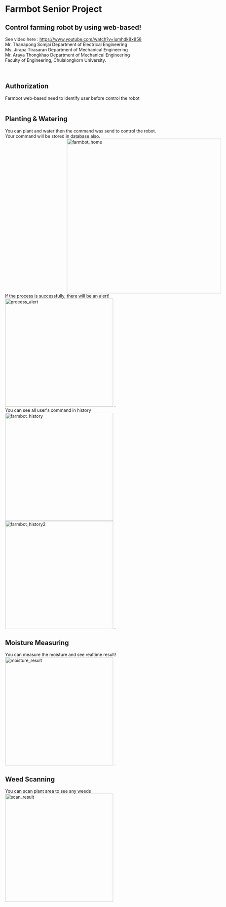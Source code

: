 # Farmbot Senior Project
## Control farming robot by using web-based!
See video here : https://www.youtube.com/watch?v=Iumhdk8x858 <br />
Mr. Thanapong Somjai Department of Electrical Engineering<br />
Ms. Jirapa Tirasaran Department of Mechanical Engineering<br />
Mr. Araya Thongkhao Department of Mechanical Engineering<br />
Faculty of Engineering, Chulalongkorn University.<br />
<br />
<br />
## Authorization
Farmbot web-based need to identify user before control the robot<br />
<br />
## Planting & Watering
You can plant and water then the command was send to control the robot.<br />
Your command will be stored in database also.<br />
<img src="/public/img/farmbot_home.png" alt="farmbot_home" style="margin-left:200px;" width="500"/>
<br />
If the process is successfully, there will be an alert!<br />
<img src="/public/img/process_alert.jpg" alt="process_alert" justify-content="center" width="350"/>
.<br />
You can see all user's command in history<br />
<img src="/public/img/farmbot_history.jpg" alt="farmbot_history" justify-content="center" width="350"/>
<img src="/public/img/farmbot_history2.jpg" alt="farmbot_history2" justify-content="center" width="350"/>
.<br />
## Moisture Measuring
You can measure the moisture and see realtime result!<br />
<img src="/public/img/moisture_result.jpg" alt="moisture_result" justify-content="center" width="350"/>
.<br />
## Weed Scanning
You can scan plant area to see any weeds<br />
<img src="/public/img/scan_result.jpg" alt="scan_result" justify-content="center" width="350"/>

